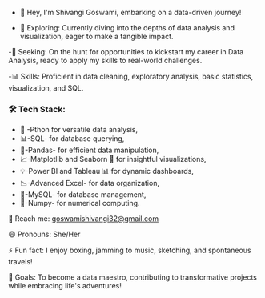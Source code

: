 - 👋 Hey, I'm Shivangi Goswami, embarking on a data-driven journey!

- 🌿 Exploring: Currently diving into the depths of data analysis and visualization, eager to make a tangible impact.

-🚀 Seeking: On the hunt for opportunities to kickstart my career in Data Analysis, ready to apply my skills to real-world challenges.

-📊 Skills: Proficient in data cleaning, exploratory analysis, basic statistics, visualization, and SQL.

### 🛠️ Tech Stack: 
- 🐍 -Pthon for versatile data analysis,
- 📊-SQL- for database querying,
- 🐼-Pandas- for efficient data manipulation,
- 📈-Matplotlib and Seaborn 🌊 for insightful visualizations,
- 💡-Power BI and Tableau 📊 for dynamic dashboards,
- 📉-Advanced Excel- for data organization,
- 🧮-MySQL- for database management,
- 🔢-Numpy- for numerical computing.



📧 Reach me: goswamishivangi32@gmail.com

😄 Pronouns: She/Her

⚡ Fun fact: I enjoy boxing, jamming to music, sketching, and spontaneous travels!

🎯 Goals: To become a data maestro, contributing to transformative projects while embracing life's adventures!


